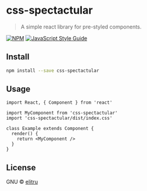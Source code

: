 # css-spectactular

> A simple react library for pre-styled components.

[![NPM](https://img.shields.io/npm/v/css-spectactular.svg)](https://www.npmjs.com/package/css-spectactular) [![JavaScript Style Guide](https://img.shields.io/badge/code_style-standard-brightgreen.svg)](https://standardjs.com)

## Install

```bash
npm install --save css-spectactular
```

## Usage

```tsx
import React, { Component } from 'react'

import MyComponent from 'css-spectactular'
import 'css-spectactular/dist/index.css'

class Example extends Component {
  render() {
    return <MyComponent />
  }
}
```

## License

GNU © [elitru](https://github.com/elitru)
